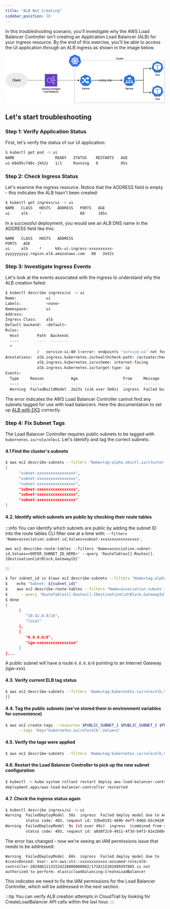 ```yaml
---
title: "ALB Not Creating"
sidebar_position: 30
---
```


In this troubleshooting scenario, you'll investigate why the AWS Load Balancer Controller isn't creating an Application Load Balancer (ALB) for your ingress resource. By the end of this exercise, you'll be able to access the UI application through an ALB ingress as shown in the image below.

![ingress](./assets/ingress.webp)

## Let's start troubleshooting

### Step 1: Verify Application Status

First, let's verify the status of our UI application:

```bash
$ kubectl get pod -n ui
NAME                  READY   STATUS    RESTARTS   AGE
ui-68495c748c-jkh2z   1/1     Running   0          85s
```

### Step 2: Check Ingress Status

Let's examine the ingress resource. Notice that the ADDRESS field is empty - this indicates the ALB hasn't been created:

```bash
$ kubectl get ingress/ui -n ui
NAME   CLASS   HOSTS   ADDRESS   PORTS   AGE
ui     alb     *                 80      105s
```

In a successful deployment, you would see an ALB DNS name in the ADDRESS field like this:

```text
NAME   CLASS   HOSTS   ADDRESS                                                    PORTS   AGE
ui     alb     *      k8s-ui-ingress-xxxxxxxxxx-yyyyyyyyyy.region.elb.amazonaws.com   80   2m32s
```

### Step 3: Investigate Ingress Events

Let's look at the events associated with the ingress to understand why the ALB creation failed:

```bash
$ kubectl describe ingress/ui -n ui
Name:             ui
Labels:           <none>
Namespace:        ui
Address:
Ingress Class:    alb
Default backend:  <default>
Rules:
  Host        Path  Backends
  ----        ----  --------
  *
              /   service-ui:80 (<error: endpoints "service-ui" not found>)
Annotations:  alb.ingress.kubernetes.io/healthcheck-path: /actuator/health/liveness
              alb.ingress.kubernetes.io/scheme: internet-facing
              alb.ingress.kubernetes.io/target-type: ip
Events:
  Type     Reason            Age                    From     Message
  ----     ------            ----                   ----     -------
  Warning  FailedBuildModel  2m23s (x16 over 5m9s)  ingress  Failed build model due to couldn't auto-discover subnets: unable to resolve at least one subnet (0 match VPC and tags: [kubernetes.io/role/elb])

```

The error indicates the AWS Load Balancer Controller cannot find any subnets tagged for use with load balancers. Here the documentation to set up [ALB with EKS](https://kubernetes-sigs.github.io/aws-load-balancer-controller/v2.4/deploy/subnet_discovery/) correctly.

### Step 4: Fix Subnet Tags

The Load Balancer Controller requires public subnets to be tagged with `kubernetes.io/role/elb=1`. Let's identify and tag the correct subnets:

#### 4.1 Find the cluster's subnets

```bash
$ aws ec2 describe-subnets --filters "Name=tag:alpha.eksctl.io/cluster-name,Values=${EKS_CLUSTER_NAME}" --query 'Subnets[].SubnetId[]'
[
      "subnet-xxxxxxxxxxxxxxxxx",
      "subnet-xxxxxxxxxxxxxxxxx",
      "subnet-xxxxxxxxxxxxxxxxx",
      "subnet-xxxxxxxxxxxxxxxxx",
      "subnet-xxxxxxxxxxxxxxxxx",
      "subnet-xxxxxxxxxxxxxxxxx"
]
```

#### 4.2. Identify which subnets are public by checking their route tables

:::info
You can identify which subnets are public by adding the subnet ID into the route tables CLI filter one at a time with: `--filters 'Name=association.subnet-id,Values=subnet-xxxxxxxxxxxxxxxxx'`.

```text
aws ec2 describe-route-tables --filters 'Name=association.subnet-id,Values=<ENTER_SUBNET_ID_HERE>' --query 'RouteTables[].Routes[].[DestinationCidrBlock,GatewayId]'

```

:::

```bash
$ for subnet_id in $(aws ec2 describe-subnets --filters "Name=tag:alpha.eksctl.io/cluster-name,Values=${EKS_CLUSTER_NAME}" --query 'Subnets[].SubnetId[]' --output text); do
$    echo "Subnet: ${subnet_id}"
$    aws ec2 describe-route-tables --filters "Name=association.subnet-id,Values=${subnet_id}" \
$      --query 'RouteTables[].Routes[].[DestinationCidrBlock,GatewayId]'
$ done
[
      [
         "10.42.0.0/16",
         "local"
      ],
      [
         "0.0.0.0/0",
         "igw-xxxxxxxxxxxxxxxxx"
      ]
]...
```

A public subnet will have a route `0.0.0.0/0` pointing to an Internet Gateway (igw-xxx).

#### 4.3. Verify current ELB tag status

```bash
$ aws ec2 describe-subnets --filters 'Name=tag:kubernetes.io/role/elb,Values=1' --query 'Subnets[].SubnetId'
[]
```

#### 4.4. Tag the public subnets (we've stored them in environment variables for convenience)

```bash
$ aws ec2 create-tags --resources $PUBLIC_SUBNET_1 $PUBLIC_SUBNET_2 $PUBLIC_SUBNET_3 \
      --tags 'Key="kubernetes.io/role/elb",Value=1'
```

#### 4.5. Verify the tags were applied

```bash
$ aws ec2 describe-subnets --filters 'Name=tag:kubernetes.io/role/elb,Values=1' --query 'Subnets[].SubnetId'
```

#### 4.6. Restart the Load Balancer Controller to pick up the new subnet configuration

```bash
$ kubectl -n kube-system rollout restart deploy aws-load-balancer-controller
deployment.apps/aws-load-balancer-controller restarted
```

#### 4.7. Check the ingress status again

```bash
$ kubectl describe ingress/ui -n ui
Warning  FailedDeployModel  50s  ingress  Failed deploy model due to AccessDenied: User: arn:aws:sts::021629549003:assumed-role/alb-controller-20250216203332410200000002/1739739040072980120 is not authorized to perform: elasticloadbalancing:CreateLoadBalancer on resource: arn:aws:elasticloadbalancing:us-west-2:021629549003:loadbalancer/app/k8s-ui-ui-5ddc3ba496/* because no identity-based policy allows the elasticloadbalancing:CreateLoadBalancer action
         status code: 403, request id: 33be0191-469b-4eff-840d-b5c9420f76c6
Warning  FailedDeployModel  9s (x5 over 49s)  ingress  (combined from similar events): Failed deploy model due to AccessDenied: User: arn:aws:sts::021629549003:assumed-role/alb-controller-20250216203332410200000002/1739739040072980120 is not authorized to perform: elasticloadbalancing:CreateLoadBalancer on resource: arn:aws:elasticloadbalancing:us-west-2:021629549003:loadbalancer/app/k8s-ui-ui-5ddc3ba496/* because no identity-based policy allows the elasticloadbalancing:CreateLoadBalancer action
         status code: 403, request id: a8d8f2c9-4911-4f3d-b4f3-81e2b0644e04
```

The error has changed - now we're seeing an IAM permissions issue that needs to be addressed:

```text
Warning  FailedDeployModel  68s  ingress  Failed deploy model due to AccessDenied: User: arn:aws:sts::xxxxxxxxxxxx:assumed-role/alb-controller-20240611131524228000000002/1718115201989397805 is not authorized to perform: elasticloadbalancing:CreateLoadBalancer
```

This indicates we need to fix the IAM permissions for the Load Balancer Controller, which will be addressed in the next section.

:::tip
You can verify ALB creation attempts in CloudTrail by looking for CreateLoadBalancer API calls within the last hour.
:::
